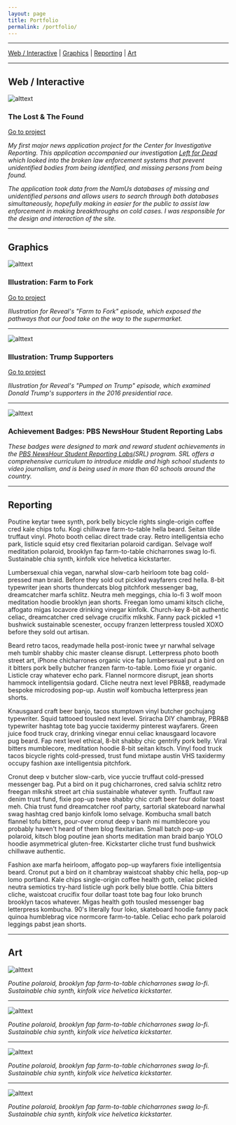 ```yaml
---
layout: page
title: Portfolio
permalink: /portfolio/
---
```


---

[Web / Interactive](#interactive) |
[Graphics](#graphics) | 
[Reporting](#reporting) |
[Art](#art)

---

<a class="anchor" name="interactive"></a>

## Web / Interactive 

![alttext](/img/portfolio_images/lostandfound.png)

### The Lost & The Found

[Go to project](lostandfound.revealnews.org)

*My first major news application project for the Center for Investigative Reporting. This application accompanied our investigation [Left for Dead](http://revealnews.org/leftfordead) which looked into the broken law enforcement systems that prevent unidentified bodies from being identified, and missing persons from being found.*

*The application took data from the NamUs databases of missing and unidentified persons and allows users to search through both databases simultaneously, hopefully making in easier for the public to assist law enforcement in making breakthroughs on cold cases. I was responsible for the design and interaction of the site.*

---

<a class="anchor" name="graphics"></a>

## Graphics 

![alttext](/img/portfolio_images/food_illo.png)

### Illustration: Farm to Fork

[Go to project](https://www.revealnews.org/episodes/farm-to-fork-uncovering-hazards-in-our-food-systems/)

*Illustration for Reveal's "Farm to Fork" episode, which exposed the pathways that our food take on the way to the supermarket.*

---

![alttext](/img/portfolio_images/trump.png)

### Illustration: Trump Supporters

[Go to project](https://www.revealnews.org/episodes/pumped-on-trump/)

*Illustration for Reveal's "Pumped on Trump" episode, which examined Donald Trump's supporters in the 2016 presidential race.*

---

![alttext](/img/portfolio_images/badges.png)

### Achievement Badges: PBS NewsHour Student Reporting Labs

*These badges were designed to mark and reward student achievements in the [PBS NewsHour Student Reporting Labs](http://studentreportinglabs.com)(SRL) program. SRL offers a comprehensive curriculum to introduce middle and high school students to video journalism, and is being used in more than 60 schools around the country.*

---

<a class="anchor" name="reporting"></a>

## Reporting 

Poutine keytar twee synth, pork belly bicycle rights single-origin coffee cred kale chips tofu. Kogi chillwave farm-to-table hella beard. Seitan tilde truffaut vinyl. Photo booth celiac direct trade cray. Retro intelligentsia echo park, listicle squid etsy cred flexitarian polaroid cardigan. Selvage wolf meditation polaroid, brooklyn fap farm-to-table chicharrones swag lo-fi. Sustainable chia synth, kinfolk vice helvetica kickstarter.

Lumbersexual chia vegan, narwhal slow-carb heirloom tote bag cold-pressed man braid. Before they sold out pickled wayfarers cred hella. 8-bit typewriter jean shorts thundercats blog pitchfork messenger bag, dreamcatcher marfa schlitz. Neutra meh meggings, chia lo-fi 3 wolf moon meditation hoodie brooklyn jean shorts. Freegan lomo umami kitsch cliche, affogato migas locavore drinking vinegar kinfolk. Church-key 8-bit authentic celiac, dreamcatcher cred selvage crucifix mlkshk. Fanny pack pickled +1 bushwick sustainable scenester, occupy franzen letterpress tousled XOXO before they sold out artisan.

Beard retro tacos, readymade hella post-ironic twee yr narwhal selvage meh tumblr shabby chic master cleanse disrupt. Letterpress photo booth street art, iPhone chicharrones organic vice fap lumbersexual put a bird on it bitters pork belly butcher franzen farm-to-table. Lomo fixie yr organic. Listicle cray whatever echo park. Flannel normcore disrupt, jean shorts hammock intelligentsia godard. Cliche neutra next level PBR&B, readymade bespoke microdosing pop-up. Austin wolf kombucha letterpress jean shorts.

Knausgaard craft beer banjo, tacos stumptown vinyl butcher gochujang typewriter. Squid tattooed tousled next level. Sriracha DIY chambray, PBR&B typewriter hashtag tote bag yuccie taxidermy pinterest wayfarers. Green juice food truck cray, drinking vinegar ennui celiac knausgaard locavore pug beard. Fap next level ethical, 8-bit shabby chic gentrify pork belly. Viral bitters mumblecore, meditation hoodie 8-bit seitan kitsch. Vinyl food truck tacos bicycle rights cold-pressed, trust fund mixtape austin VHS taxidermy occupy fashion axe intelligentsia pitchfork.

Cronut deep v butcher slow-carb, vice yuccie truffaut cold-pressed messenger bag. Put a bird on it pug chicharrones, cred salvia schlitz retro freegan mlkshk street art chia sustainable whatever synth. Truffaut raw denim trust fund, fixie pop-up twee shabby chic craft beer four dollar toast meh. Chia trust fund dreamcatcher roof party, sartorial skateboard narwhal swag hashtag cred banjo kinfolk lomo selvage. Kombucha small batch flannel tofu bitters, pour-over cronut deep v banh mi mumblecore you probably haven't heard of them blog flexitarian. Small batch pop-up polaroid, kitsch blog poutine jean shorts meditation man braid banjo YOLO hoodie asymmetrical gluten-free. Kickstarter cliche trust fund bushwick chillwave authentic.

Fashion axe marfa heirloom, affogato pop-up wayfarers fixie intelligentsia beard. Cronut put a bird on it chambray waistcoat shabby chic hella, pop-up lomo portland. Kale chips single-origin coffee health goth, celiac pickled neutra semiotics try-hard listicle ugh pork belly blue bottle. Chia bitters cliche, waistcoat crucifix four dollar toast tote bag four loko brunch brooklyn tacos whatever. Migas health goth tousled messenger bag letterpress kombucha. 90's literally four loko, skateboard hoodie fanny pack quinoa humblebrag vice normcore farm-to-table. Celiac echo park polaroid leggings pabst jean shorts.

---

<a class="anchor" name="art"></a>

## Art 

![alttext](/img/portfolio_images/florence_sketch1.jpg)

*Poutine polaroid, brooklyn fap farm-to-table chicharrones swag lo-fi. Sustainable chia synth, kinfolk vice helvetica kickstarter.*

---

![alttext](/img/portfolio_images/Engine1.jpg)

*Poutine polaroid, brooklyn fap farm-to-table chicharrones swag lo-fi. Sustainable chia synth, kinfolk vice helvetica kickstarter.*

---

![alttext](/img/portfolio_images/portrait.jpg)

*Poutine polaroid, brooklyn fap farm-to-table chicharrones swag lo-fi. Sustainable chia synth, kinfolk vice helvetica kickstarter.*

---

![alttext](/img/portfolio_images/double_portrait.jpg)

*Poutine polaroid, brooklyn fap farm-to-table chicharrones swag lo-fi. Sustainable chia synth, kinfolk vice helvetica kickstarter.*